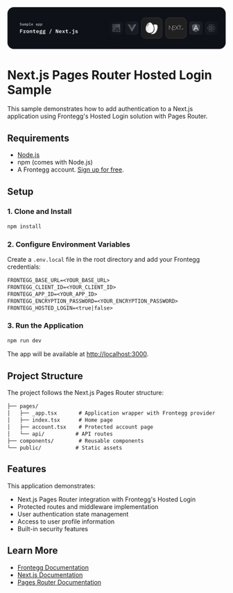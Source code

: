 ![Next.js Pages Router Hosted Login Banner](/public/assets/next-banner.png)

# Next.js Pages Router Hosted Login Sample

This sample demonstrates how to add authentication to a Next.js application using Frontegg's Hosted Login solution with Pages Router.

## Requirements

- [Node.js](https://nodejs.org)
- npm (comes with Node.js)
- A Frontegg account. [Sign up for free](https://portal.frontegg.com/signup).

## Setup

### 1. Clone and Install

```bash
npm install
```

### 2. Configure Environment Variables

Create a `.env.local` file in the root directory and add your Frontegg credentials:

```env
FRONTEGG_BASE_URL=<YOUR_BASE_URL>
FRONTEGG_CLIENT_ID=<YOUR_CLIENT_ID>
FRONTEGG_APP_ID=<YOUR_APP_ID>
FRONTEGG_ENCRYPTION_PASSWORD=<YOUR_ENCRYPTION_PASSWORD>
FRONTEGG_HOSTED_LOGIN=<true|false>
```

### 3. Run the Application

```bash
npm run dev
```

The app will be available at [http://localhost:3000](http://localhost:3000).

## Project Structure

The project follows the Next.js Pages Router structure:

```
├── pages/
│   ├── _app.tsx       # Application wrapper with Frontegg provider
│   ├── index.tsx      # Home page
│   ├── account.tsx    # Protected account page
│   └── api/          # API routes
├── components/        # Reusable components
└── public/           # Static assets
```

## Features

This application demonstrates:
- Next.js Pages Router integration with Frontegg's Hosted Login
- Protected routes and middleware implementation
- User authentication state management
- Access to user profile information
- Built-in security features

## Learn More

- [Frontegg Documentation](https://docs.frontegg.com)
- [Next.js Documentation](https://nextjs.org/docs)
- [Pages Router Documentation](https://nextjs.org/docs/pages)
